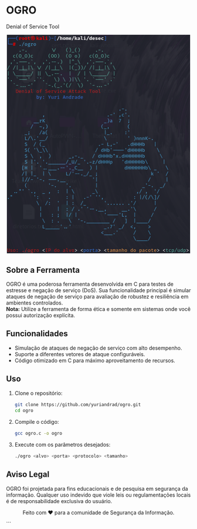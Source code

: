 # OGRO
Denial of Service Tool

<p align="center">
    <img src="ogro1.png" alt="OGRO em ação" width="500">
</p>

## Sobre a Ferramenta

OGRO é uma poderosa ferramenta desenvolvida em C para testes de estresse e negação de serviço (DoS). Sua funcionalidade principal é simular ataques de negação de serviço para avaliação de robustez e resiliência em ambientes controlados.  
**Nota:** Utilize a ferramenta de forma ética e somente em sistemas onde você possui autorização explícita.

## Funcionalidades

- Simulação de ataques de negação de serviço com alto desempenho.
- Suporte a diferentes vetores de ataque configuráveis.
- Código otimizado em C para máximo aproveitamento de recursos.

## Uso

1. Clone o repositório:  
   ```bash
   git clone https://github.com/yuriandrad/ogro.git
   cd ogro
2. Compile o código:  
   ```bash
   gcc ogro.c -o ogro
3. Execute com os parâmetros desejados: 
   ```bash
   ./ogro <alvo> <porta> <protocolo> <tamanho>

## Aviso Legal
OGRO foi projetada para fins educacionais e de pesquisa em segurança da informação. Qualquer uso indevido que viole leis ou regulamentações locais é de responsabilidade exclusiva do usuário.
<p align="center"> Feito com ❤️ para a comunidade de Segurança da Informação. </p> ```
